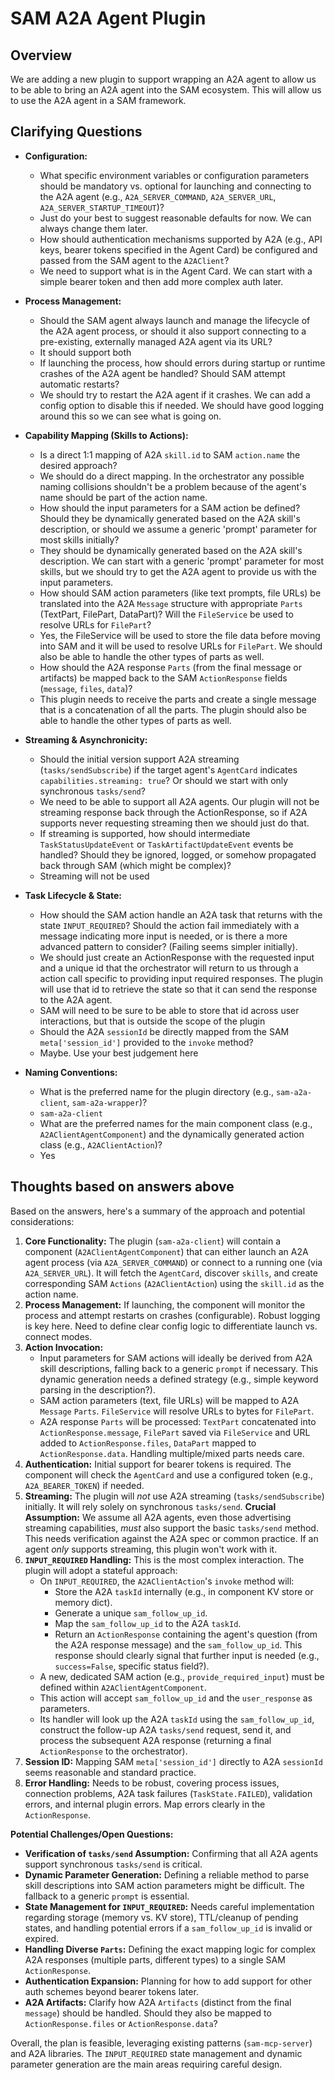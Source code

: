 # SAM A2A Agent Plugin

## Overview

We are adding a new plugin to support wrapping an A2A agent to allow us to be able to bring an 
A2A agent into the SAM ecosystem. This will allow us to use the A2A agent in a SAM framework.

## Clarifying Questions

*   **Configuration:**
    *   What specific environment variables or configuration parameters should be mandatory vs. optional for launching and connecting to the A2A agent (e.g., `A2A_SERVER_COMMAND`, `A2A_SERVER_URL`, `A2A_SERVER_STARTUP_TIMEOUT`)?
    - Just do your best to suggest reasonable defaults for now. We can always change them later.

    *   How should authentication mechanisms supported by A2A (e.g., API keys, bearer tokens specified in the Agent Card) be configured and passed from the SAM agent to the `A2AClient`?
    - We need to support what is in the Agent Card. We can start with a simple bearer token and then add more complex auth later.

*   **Process Management:**
    *   Should the SAM agent always launch and manage the lifecycle of the A2A agent process, or should it also support connecting to a pre-existing, externally managed A2A agent via its URL?
    - It should support both

    *   If launching the process, how should errors during startup or runtime crashes of the A2A agent be handled? Should SAM attempt automatic restarts?
    - We should try to restart the A2A agent if it crashes. We can add a config option to disable this if needed. We should have good logging around this so we can see what is going on.

*   **Capability Mapping (Skills to Actions):**
    *   Is a direct 1:1 mapping of A2A `skill.id` to SAM `action.name` the desired approach?
    - We should do a direct mapping. In the orchestrator any possible naming collisions shouldn't be a problem because of the agent's name should be part of the action name.

    *   How should the input parameters for a SAM action be defined? Should they be dynamically generated based on the A2A skill's description, or should we assume a generic 'prompt' parameter for most skills initially?
    - They should be dynamically generated based on the A2A skill's description. We can start with a generic 'prompt' parameter for most skills, but we should try to get the A2A agent to provide us with the input parameters.

    *   How should SAM action parameters (like text prompts, file URLs) be translated into the A2A `Message` structure with appropriate `Parts` (TextPart, FilePart, DataPart)? Will the `FileService` be used to resolve URLs for `FilePart`?
    - Yes, the FileService will be used to store the file data before moving into SAM and it will be used to resolve URLs for `FilePart`. We should also be able to handle the other types of parts as well.

    *   How should the A2A response `Parts` (from the final message or artifacts) be mapped back to the SAM `ActionResponse` fields (`message`, `files`, `data`)?
    - This plugin needs to receive the parts and create a single message that is a concatenation of all the parts. The plugin should also be able to handle the other types of parts as well.

*   **Streaming & Asynchronicity:**
    *   Should the initial version support A2A streaming (`tasks/sendSubscribe`) if the target agent's `AgentCard` indicates `capabilities.streaming: true`? Or should we start with only synchronous `tasks/send`?
    - We need to be able to support all A2A agents. Our plugin will not be streaming response back through the ActionResponse, so if A2A supports never requesting streaming then we should just do that. 

    *   If streaming is supported, how should intermediate `TaskStatusUpdateEvent` or `TaskArtifactUpdateEvent` events be handled? Should they be ignored, logged, or somehow propagated back through SAM (which might be complex)?
    - Streaming will not be used

*   **Task Lifecycle & State:**
    *   How should the SAM action handle an A2A task that returns with the state `INPUT_REQUIRED`? Should the action fail immediately with a message indicating more input is needed, or is there a more advanced pattern to consider? (Failing seems simpler initially).
    - We should just create an ActionResponse with the requested input and a unique id that the orchestrator will return to us through a action call specific to providing input required responses. The plugin will use that id to retrieve the state so that it can send the response to the A2A agent.
    - SAM will need to be sure to be able to store that id across user interactions, but that is outside the scope of the plugin

    *   Should the A2A `sessionId` be directly mapped from the SAM `meta['session_id']` provided to the `invoke` method?
    - Maybe. Use your best judgement here

*   **Naming Conventions:**
    *   What is the preferred name for the plugin directory (e.g., `sam-a2a-client`, `sam-a2a-wrapper`)?
    - `sam-a2a-client`

    *   What are the preferred names for the main component class (e.g., `A2AClientAgentComponent`) and the dynamically generated action class (e.g., `A2AClientAction`)?
    - Yes

## Thoughts based on answers above

Based on the answers, here's a summary of the approach and potential considerations:

1.  **Core Functionality:** The plugin (`sam-a2a-client`) will contain a component (`A2AClientAgentComponent`) that can either launch an A2A agent process (via `A2A_SERVER_COMMAND`) or connect to a running one (via `A2A_SERVER_URL`). It will fetch the `AgentCard`, discover `skills`, and create corresponding SAM `Actions` (`A2AClientAction`) using the `skill.id` as the action name.
2.  **Process Management:** If launching, the component will monitor the process and attempt restarts on crashes (configurable). Robust logging is key here. Need to define clear config logic to differentiate launch vs. connect modes.
3.  **Action Invocation:**
    *   Input parameters for SAM actions will ideally be derived from A2A skill descriptions, falling back to a generic `prompt` if necessary. This dynamic generation needs a defined strategy (e.g., simple keyword parsing in the description?).
    *   SAM action parameters (text, file URLs) will be mapped to A2A `Message` `Parts`. `FileService` will resolve URLs to bytes for `FilePart`.
    *   A2A response `Parts` will be processed: `TextPart` concatenated into `ActionResponse.message`, `FilePart` saved via `FileService` and URL added to `ActionResponse.files`, `DataPart` mapped to `ActionResponse.data`. Handling multiple/mixed parts needs care.
4.  **Authentication:** Initial support for bearer tokens is required. The component will check the `AgentCard` and use a configured token (e.g., `A2A_BEARER_TOKEN`) if needed.
5.  **Streaming:** The plugin will *not* use A2A streaming (`tasks/sendSubscribe`) initially. It will rely solely on synchronous `tasks/send`. **Crucial Assumption:** We assume all A2A agents, even those advertising streaming capabilities, *must* also support the basic `tasks/send` method. This needs verification against the A2A spec or common practice. If an agent *only* supports streaming, this plugin won't work with it.
6.  **`INPUT_REQUIRED` Handling:** This is the most complex interaction. The plugin will adopt a stateful approach:
    *   On `INPUT_REQUIRED`, the `A2AClientAction`'s `invoke` method will:
        *   Store the A2A `taskId` internally (e.g., in component KV store or memory dict).
        *   Generate a unique `sam_follow_up_id`.
        *   Map the `sam_follow_up_id` to the A2A `taskId`.
        *   Return an `ActionResponse` containing the agent's question (from the A2A response message) and the `sam_follow_up_id`. This response should clearly signal that further input is needed (e.g., `success=False`, specific status field?).
    *   A new, dedicated SAM action (e.g., `provide_required_input`) must be defined within `A2AClientAgentComponent`.
    *   This action will accept `sam_follow_up_id` and the `user_response` as parameters.
    *   Its handler will look up the A2A `taskId` using the `sam_follow_up_id`, construct the follow-up A2A `tasks/send` request, send it, and process the subsequent A2A response (returning a final `ActionResponse` to the orchestrator).
7.  **Session ID:** Mapping SAM `meta['session_id']` directly to A2A `sessionId` seems reasonable and standard practice.
8.  **Error Handling:** Needs to be robust, covering process issues, connection problems, A2A task failures (`TaskState.FAILED`), validation errors, and internal plugin errors. Map errors clearly in the `ActionResponse`.

**Potential Challenges/Open Questions:**

*   **Verification of `tasks/send` Assumption:** Confirming that all A2A agents support synchronous `tasks/send` is critical.
*   **Dynamic Parameter Generation:** Defining a reliable method to parse skill descriptions into SAM action parameters might be difficult. The fallback to a generic `prompt` is essential.
*   **State Management for `INPUT_REQUIRED`:** Needs careful implementation regarding storage (memory vs. KV store), TTL/cleanup of pending states, and handling potential errors if a `sam_follow_up_id` is invalid or expired.
*   **Handling Diverse `Parts`:** Defining the exact mapping logic for complex A2A responses (multiple parts, different types) to a single SAM `ActionResponse`.
*   **Authentication Expansion:** Planning for how to add support for other auth schemes beyond bearer tokens later.
*   **A2A Artifacts:** Clarify how A2A `Artifacts` (distinct from the final `message`) should be handled. Should they also be mapped to `ActionResponse.files` or `ActionResponse.data`?

Overall, the plan is feasible, leveraging existing patterns (`sam-mcp-server`) and A2A libraries. The `INPUT_REQUIRED` state management and dynamic parameter generation are the main areas requiring careful design.

